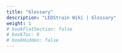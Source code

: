 ```yaml
---
title: "Glossary"
description: "LEDStrain Wiki | Glossary"
weight: 1
# bookFlatSection: false
# bookToc: 6
# bookHidden: false
---
```

